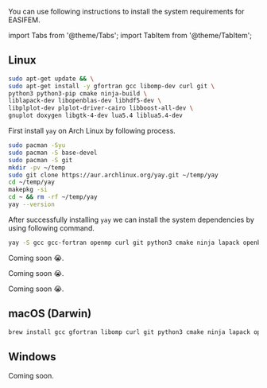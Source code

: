 You can use following instructions to install the system requirements for EASIFEM.

import Tabs from '@theme/Tabs';
import TabItem from '@theme/TabItem';

## Linux

<Tabs>
<TabItem value="1" label="Ubuntu">

```bash
sudo apt-get update && \
sudo apt-get install -y gfortran gcc libomp-dev curl git \
python3 python3-pip cmake ninja-build \
liblapack-dev libopenblas-dev libhdf5-dev \
libplplot-dev plplot-driver-cairo libboost-all-dev \
gnuplot doxygen libgtk-4-dev lua5.4 liblua5.4-dev
```

</TabItem>

<TabItem value="2" label="Arch Linux">

First install `yay` on Arch Linux by following process.

```bash
sudo pacman -Syu
sudo pacman -S base-devel
sudo pacman -S git
mkdir -pv ~/temp
sudo git clone https://aur.archlinux.org/yay.git ~/temp/yay
cd ~/temp/yay
makepkg -si
cd ~ && rm -rf ~/temp/yay
yay --version
```

After successfully installing `yay` we can install the system dependencies by using following command.

```bash
yay -S gcc gcc-fortran openmp curl git python3 cmake ninja lapack openblas hdf5 plplot gnuplot doxygen gtk4 lua
```

</TabItem>

<TabItem value="3" label="Debian">

Coming soon 😭.

</TabItem>

<TabItem value="4" label="Fedora">

Coming soon 😭.

</TabItem>

<TabItem value="5" label="Redhat">

Coming soon 😭.

</TabItem>

<TabItem value="close" label="↢">

</TabItem>
</Tabs>

## macOS (Darwin)

```bash
brew install gcc gfortran libomp curl git python3 cmake ninja lapack openblas hdf5 plplot gnuplot doxygen gtk4 lua
```

## Windows

Coming soon.
